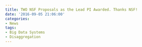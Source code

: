 ```yaml
---
title: TWO NSF Proposals as the Lead PI Awarded. Thanks NSF!
date: '2016-09-05 21:06:00'
categories:
- News
tags:
- Big Data Systems
- Disaggregation
---
```


